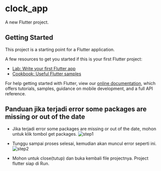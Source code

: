 # clock_app

A new Flutter project.

## Getting Started

This project is a starting point for a Flutter application.

A few resources to get you started if this is your first Flutter project:

- [Lab: Write your first Flutter app](https://flutter.dev/docs/get-started/codelab)
- [Cookbook: Useful Flutter samples](https://flutter.dev/docs/cookbook)

For help getting started with Flutter, view our
[online documentation](https://flutter.dev/docs), which offers tutorials,
samples, guidance on mobile development, and a full API reference.

## Panduan jika terjadi error some packages are missing or out of the date
- Jika terjadi error some packages are missing or out of the date, mohon untuk klik tombol get packages.
![step1](https://user-images.githubusercontent.com/70937846/102028387-88abec00-3ddc-11eb-82dc-1d586ef5ec05.jpg)

- Tunggu sampai proses selesai, kemudian akan muncul error seperti ini.
![step2](https://user-images.githubusercontent.com/70937846/102028431-dc1e3a00-3ddc-11eb-8268-9ab8ac541ca6.jpg)

- Mohon untuk close(tutup) dan buka kembali file projectnya. Project flutter siap di Run.
